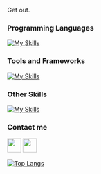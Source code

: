 Get out.

### Programming Languages

[![My Skills](https://skillicons.dev/icons?i=js,kotlin,python,java)](https://skillicons.dev)

### Tools and Frameworks

[![My Skills](https://skillicons.dev/icons?i=vscode,idea)](https://skillicons.dev)

### Other Skills

[![My Skills](https://skillicons.dev/icons?i=ae,ai,ps,pr)](https://skillicons.dev)

### Contact me

<a href="https://discord.com/users/907748045393920010" target="_blank" rel="noreferrer"><img src="https://raw.githubusercontent.com/danielcranney/readme-generator/main/public/icons/socials/discord.svg" width="32" height="32"/></a> <a href="https://www.github.com/luctmc" target="_blank" rel="noreferrer"><img src="https://raw.githubusercontent.com/danielcranney/readme-generator/main/public/icons/socials/github.svg" width="32" height="32" /></a>

[![Top Langs](https://github-readme-stats.vercel.app/api/top-langs/?username=ndzin&layout=compact&theme=dracula)](https://github.com/anuraghazra/github-readme-stats)
